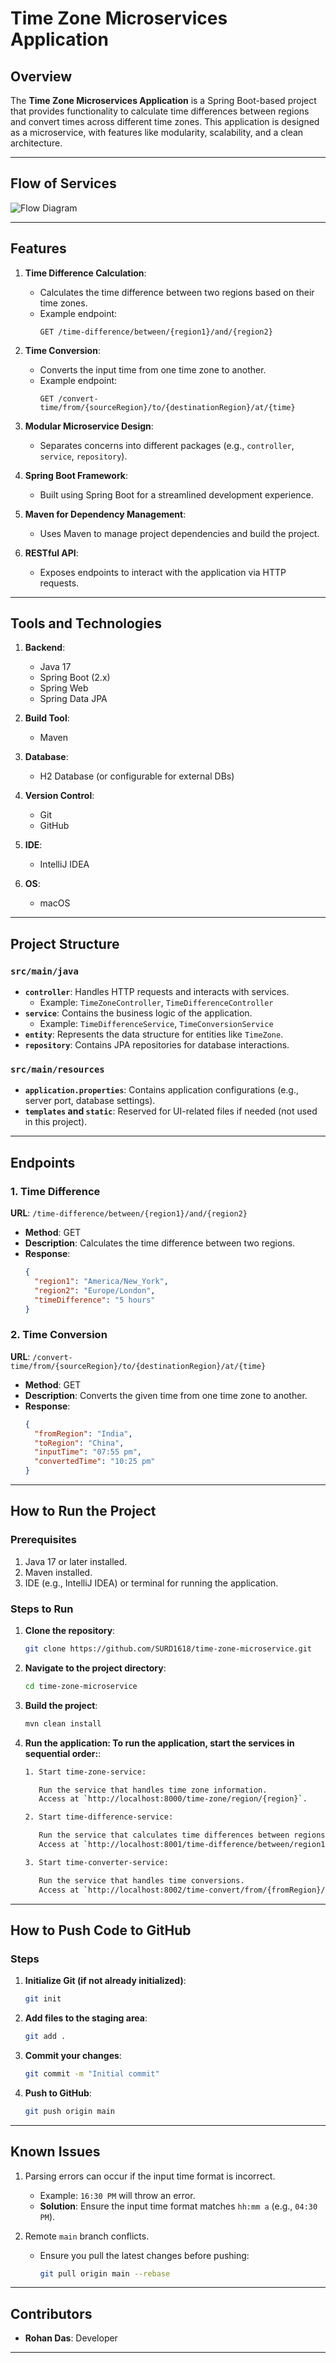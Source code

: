 # Time Zone Microservices Application

## Overview
The **Time Zone Microservices Application** is a Spring Boot-based project that provides functionality to calculate time differences between regions and convert times across different time zones. This application is designed as a microservice, with features like modularity, scalability, and a clean architecture.

---

## Flow of Services

![Flow Diagram](https://jcp-my.sharepoint.com/:wb:/p/rdas5/EbLNETxk6dJEiPXozVG5SDsBQfEoRzKmRqiOHpMgw-efdQ?e=HHuawg)

---

## Features

1. **Time Difference Calculation**:
   - Calculates the time difference between two regions based on their time zones.
   - Example endpoint:
     ```
     GET /time-difference/between/{region1}/and/{region2}
     ```

2. **Time Conversion**:
   - Converts the input time from one time zone to another.
   - Example endpoint:
     ```
     GET /convert-time/from/{sourceRegion}/to/{destinationRegion}/at/{time}
     ```

3. **Modular Microservice Design**:
   - Separates concerns into different packages (e.g., `controller`, `service`, `repository`).

4. **Spring Boot Framework**:
   - Built using Spring Boot for a streamlined development experience.

5. **Maven for Dependency Management**:
   - Uses Maven to manage project dependencies and build the project.

6. **RESTful API**:
   - Exposes endpoints to interact with the application via HTTP requests.

---

## Tools and Technologies

1. **Backend**:
   - Java 17
   - Spring Boot (2.x)
   - Spring Web
   - Spring Data JPA

2. **Build Tool**:
   - Maven

3. **Database**:
   - H2 Database (or configurable for external DBs)

4. **Version Control**:
   - Git
   - GitHub

5. **IDE**:
   - IntelliJ IDEA

6. **OS**:
   - macOS

---

## Project Structure

### `src/main/java`
- **`controller`**: Handles HTTP requests and interacts with services.
  - Example: `TimeZoneController`, `TimeDifferenceController`
- **`service`**: Contains the business logic of the application.
  - Example: `TimeDifferenceService`, `TimeConversionService`
- **`entity`**: Represents the data structure for entities like `TimeZone`.
- **`repository`**: Contains JPA repositories for database interactions.

### `src/main/resources`
- **`application.properties`**: Contains application configurations (e.g., server port, database settings).
- **`templates` and `static`**: Reserved for UI-related files if needed (not used in this project).

---

## Endpoints

### 1. **Time Difference**
   **URL**: `/time-difference/between/{region1}/and/{region2}`
   - **Method**: GET
   - **Description**: Calculates the time difference between two regions.
   - **Response**:
     ```json
     {
       "region1": "America/New_York",
       "region2": "Europe/London",
       "timeDifference": "5 hours"
     }
     ```

### 2. **Time Conversion**
   **URL**: `/convert-time/from/{sourceRegion}/to/{destinationRegion}/at/{time}`
   - **Method**: GET
   - **Description**: Converts the given time from one time zone to another.
   - **Response**:
     ```json
     {
       "fromRegion": "India",
       "toRegion": "China",
       "inputTime": "07:55 pm",
       "convertedTime": "10:25 pm"
     }
     ```

---

## How to Run the Project

### Prerequisites
1. Java 17 or later installed.
2. Maven installed.
3. IDE (e.g., IntelliJ IDEA) or terminal for running the application.

### Steps to Run
1. **Clone the repository**:
   ```bash
   git clone https://github.com/SURD1618/time-zone-microservice.git
   ```

2. **Navigate to the project directory**:
   ```bash
   cd time-zone-microservice
   ```

3. **Build the project**:
   ```bash
   mvn clean install
   ```

4. **Run the application: To run the application, start the services in sequential order:**:
   ```bash
   1. Start time-zone-service:

      Run the service that handles time zone information.
      Access at `http://localhost:8000/time-zone/region/{region}`.

   2. Start time-difference-service:

      Run the service that calculates time differences between regions.
      Access at `http://localhost:8001/time-difference/between/region1/{region1}/and/region2/{region2}`.

   3. Start time-converter-service:

      Run the service that handles time conversions.
      Access at `http://localhost:8002/time-convert/from/{fromRegion}/to/{toRegion}/time/{time}`.
   ```

---

## How to Push Code to GitHub

### Steps
1. **Initialize Git (if not already initialized)**:
   ```bash
   git init
   ```

2. **Add files to the staging area**:
   ```bash
   git add .
   ```

3. **Commit your changes**:
   ```bash
   git commit -m "Initial commit"
   ```

4. **Push to GitHub**:
   ```bash
   git push origin main
   ```

---

## Known Issues
1. Parsing errors can occur if the input time format is incorrect.
   - Example: `16:30 PM` will throw an error.
   - **Solution**: Ensure the input time format matches `hh:mm a` (e.g., `04:30 PM`).

2. Remote `main` branch conflicts.
   - Ensure you pull the latest changes before pushing:
     ```bash
     git pull origin main --rebase
     ```

---

## Contributors
- **Rohan Das**: Developer

---
